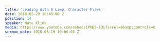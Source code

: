 ```yaml
---
title: 'Leading With A Limp: Character Flaws'
date: 2018-08-20 16:45:00 Z
position: 14
speaker: Nate Kline
media: https://www.youtube.com/embed/CPhE5-I3u7s?rel=0&amp;controls=0
sermon_date: 2018-08-19 10:00:00 Z
---
```


